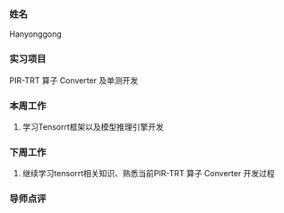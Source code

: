 ### 姓名 

Hanyonggong

### 实习项目 

PIR-TRT 算子 Converter 及单测开发

### 本周工作 

   1. 学习Tensorrt框架以及模型推理引擎开发

### 下周工作 

   1. 继续学习tensorrt相关知识、熟悉当前PIR-TRT 算子 Converter 开发过程

### 导师点评 
